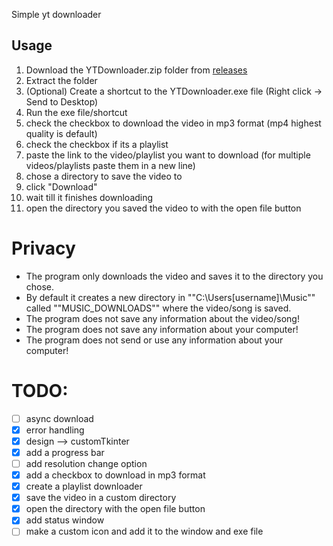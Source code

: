 Simple yt downloader

## Usage

1. Download the YTDownloader.zip folder from [releases](https://github.com/progenor/YTDownloader/releases/latest)
2. Extract the folder
3. (Optional) Create a shortcut to the YTDownloader.exe file (Right click -> Send to Desktop)
4. Run the exe file/shortcut
5. check the checkbox to download the video in mp3 format (mp4 highest quality is default)
6. check the checkbox if its a playlist
7. paste the link to the video/playlist you want to download (for multiple videos/playlists paste them in a new line)
8. chose a directory to save the video to
9. click "Download"
10. wait till it finishes downloading
11. open the directory you saved the video to with the open file button

# Privacy

- The program only downloads the video and saves it to the directory you chose.
- By default it creates a new directory in ""C:\Users\[username]\Music"" called ""MUSIC_DOWNLOADS"" where the video/song is saved.
- The program does not save any information about the video/song!
- The program does not save any information about your computer!
- The program does not send or use any information about your computer!

# TODO:

- [ ] async download
- [x] error handling
- [x] design --> customTkinter
- [x] add a progress bar
- [ ] add resolution change option
- [x] add a checkbox to download in mp3 format
- [x] create a playlist downloader
- [x] save the video in a custom directory
- [x] open the directory with the open file button
- [x] add status window
- [ ] make a custom icon and add it to the window and exe file
